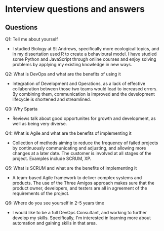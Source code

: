 # Interview questions and answers
## Questions
Q1: Tell me about yourself
- I studied Biology at St Andrews, specifically more ecological topics, and in my dissertation used R to create a behavioural model. I have studied some Python and JavaScript through online courses and enjoy solving problems by applying my existing knowledge in new ways.

Q2: What is DevOps and what are the benefits of using it
- Integration of Development and Operations, as a lack of effective collaboration between those two teams would lead to increased errors. By combining them, communication is improved and the development lifecycle is shortened and streamlined.

Q3: Why Sparta
- Reviews talk about good opportunites for growth and development, as well as being very diverse.

Q4: What is Agile and what are the benefits of implementing it
- Collection of methods aiming to reduce the frequency of failed projects by continuously communicating and adjusting, and allowing more changes at a later date. The customer is involved at all stages of the project. Examples include SCRUM, XP.

Q5: What is SCRUM and what are the benefits of implementing it
- A team-based Agile framework to deliver complex systems and products. The use of the Three Amigos approach makes sure that the product owner, developers, and testers are all in agreement of the requirements of the project.

Q6: Where do you see yourself in 2-5 years time
- I would like to be a full DevOps Consultant, and working to further develop my skills. Specifically, I'm interested in learning more about automation and gaining skills in that area.
